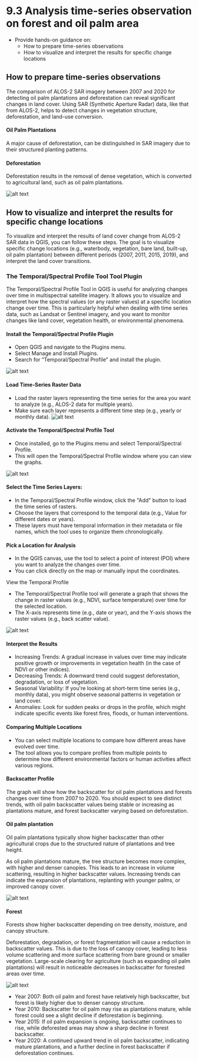 # 9.3 Analysis time-series observation on forest and oil palm area

- Provide hands-on guidance on:
    - How to prepare time-series observations
    - How to visualize and interpret the results for specific change locations



## How to prepare time-series observations


The comparison of ALOS-2 SAR imagery between 2007 and 2020 for detecting oil palm plantations and deforestation can reveal significant changes in land cover. Using SAR (Synthetic Aperture Radar) data, like that from ALOS-2, helps to detect changes in vegetation structure, deforestation, and land-use conversion.

#### Oil Palm Plantations
A major cause of deforestation, can be distinguished in SAR imagery due to their structured planting patterns.

#### Deforestation
Deforestation results in the removal of dense vegetation, which is converted to agricultural land, such as oil palm plantations.

![alt text](image-17.png)

## How to visualize and interpret the results for specific change locations

To visualize and interpret the results of land cover change from ALOS-2 SAR data in QGIS, you can follow these steps. 
The goal is to visualize specific change locations (e.g., waterbody, vegetation, bare land, built-up, oil palm plantation) between different periods (2007, 2011, 2015, 2019), and interpret the land cover transitions.

### The Temporal/Spectral Profile Tool Tool Plugin 
The Temporal/Spectral Profile Tool in QGIS is useful for analyzing changes over time in multispectral satellite imagery. It allows you to visualize and interpret how the spectral values (or any raster values) at a specific location change over time. This is particularly helpful when dealing with time series data, such as Landsat or Sentinel imagery, and you want to monitor changes like land cover,  vegetation health, or environmental phenomena.


#### Install the Temporal/Spectral Profile Plugin

- Open QGIS and navigate to the Plugins menu.
- Select Manage and Install Plugins.
- Search for “Temporal/Spectral Profile” and install the plugin.

![alt text](image-28.png)


#### Load Time-Series Raster Data

- Load the raster layers representing the time series for the area you want to analyze (e.g., ALOS-2 data for multiple years).
- Make sure each layer represents a different time step (e.g., yearly or monthly data).
![alt text](image-29.png)

#### Activate the Temporal/Spectral Profile Tool

- Once installed, go to the Plugins menu and select Temporal/Spectral Profile.
- This will open the Temporal/Spectral Profile window where you can view the graphs.

![alt text](image-32.png)

#### Select the Time Series Layers:

- In the Temporal/Spectral Profile window, click the "Add" button to load the time series of rasters.
- Choose the layers that correspond to the temporal data (e.g., Value for different dates or years).
- These layers must have temporal information in their metadata or file names, which the tool uses to organize them chronologically.

#### Pick a Location for Analysis

- In the QGIS canvas, use the tool to select a point of interest (POI) where you want to analyze the changes over time.
- You can click directly on the map or manually input the coordinates.

View the Temporal Profile

- The Temporal/Spectral Profile tool will generate a graph that shows the change in raster values (e.g., NDVI, surface temperature) over time for the selected location.
- The X-axis represents time (e.g., date or year), and the Y-axis shows the raster values (e.g., back scatter value).

![alt text](image-31.png)

#### Interpret the Results

- Increasing Trends: A gradual increase in values over time may indicate positive growth or improvements in vegetation health (in the case of NDVI or other indices).
- Decreasing Trends: A downward trend could suggest deforestation, degradation, or loss of vegetation.
- Seasonal Variability: If you're looking at short-term time series (e.g., monthly data), you might observe seasonal patterns in vegetation or land cover.
- Anomalies: Look for sudden peaks or drops in the profile, which might indicate specific events like forest fires, floods, or human interventions.

#### Comparing Multiple Locations

- You can select multiple locations to compare how different areas have evolved over time.
- The tool allows you to compare profiles from multiple points to determine how different environmental factors or human activities affect various regions.

#### Backscatter Profile

The graph will show how the backscatter for oil palm plantations and forests changes over time from 2007 to 2020. You should expect to see distinct trends, with oil palm backscatter values being stable or increasing as plantations mature, and forest backscatter varying based on deforestation.


#### Oil palm plantation

Oil palm plantations typically show higher backscatter than other agricultural crops due to the structured nature of plantations and tree height.

As oil palm plantations mature, the tree structure becomes more complex, with higher and denser canopies. This leads to an increase in volume scattering, resulting in higher backscatter values. Increasing trends can indicate the expansion of plantations, replanting with younger palms, or improved canopy cover.

![alt text](image-33.png)

#### Forest
Forests show higher backscatter depending on tree density, moisture, and canopy structure.

Deforestation, degradation, or forest fragmentation will cause a reduction in backscatter values. This is due to the loss of canopy cover, leading to less volume scattering and more surface scattering from bare ground or smaller vegetation. Large-scale clearing for agriculture (such as expanding oil palm plantations) will result in noticeable decreases in backscatter for forested areas over time.

![alt text](image-34.png)

- Year 2007: Both oil palm and forest have relatively high backscatter, but forest is likely higher due to denser canopy structure.
- Year 2010: Backscatter for oil palm may rise as plantations mature, while forest could see a slight decline if deforestation is beginning.
- Year 2015: If oil palm expansion is ongoing, backscatter continues to rise, while deforested areas may show a sharp decline in forest backscatter.
- Year 2020: A continued upward trend in oil palm backscatter, indicating mature plantations, and a further decline in forest backscatter if deforestation continues.